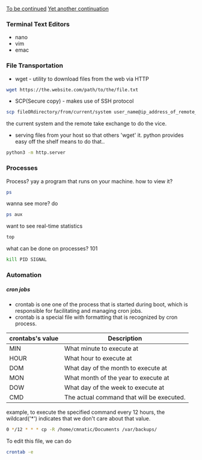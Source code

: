[To be continued](https://tryhackme.com/room/bashscripting)
[Yet another continuation](https://tryhackme.com/room/catregex)

### Terminal Text Editors
- nano
- vim
- emac

### File Transportation

- wget - utility to download files from the web via HTTP
```zsh
wget https://the.website.com/path/to/the/file.txt
```
- SCP(Secure copy) - makes use of SSH protocol
```zsh
scp fileORdirectory/from/current/system user_name@ip_address_of_remote_system:/direcoryORfile/to/copy/the/file/to
```
the current system and the remote take exchange to do the vice.
- serving files from your host so that others 'wget' it.
python provides easy off the shelf means to do that..
```zsh
python3 -m http.server
```

### Processes
Process? yay a program that runs on your machine.
how to view it? 
```zsh
ps
```
wanna see more? do 
```zsh
ps aux
```
want to see real-time statistics
```zsh
top
```
what can be done on processes? 101
```zsh
kill PID SIGNAL
```

### Automation
##### cron jobs
- crontab is one one of the process that is started during boot, which is responsible for facilitating and managing cron jobs.
- crontab is a special file with formatting that is recognized by cron process. 

| crontabs's value | Description                               |
| ---------------- | ----------------------------------------- |
| MIN              | What minute to execute at                 |
| HOUR             | What hour to execute at                   |
| DOM              | What day of the month to execute at       |
| MON              | What month of the year to execute at      |
| DOW              | What day of the week to execute at        |
| CMD              | The actual command that will be executed. |
example, to execute the specified command every 12 hours, the wildcard('\*') indicates that we don't care about that value.
```zsh
0 */12 * * * cp -R /home/cmnatic/Documents /var/backups/
```
To edit this file, we can do
```zsh
crontab -e
```
